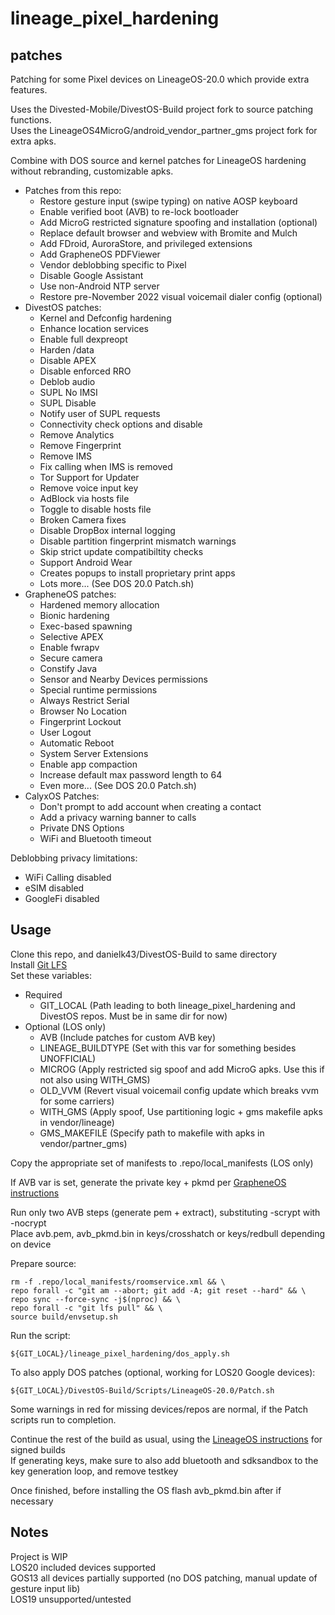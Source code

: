 # lineage_pixel_hardening
## patches
Patching for some Pixel devices on LineageOS-20.0 which provide extra features.  

Uses the Divested-Mobile/DivestOS-Build project fork to source patching functions.  
Uses the LineageOS4MicroG/android_vendor_partner_gms project fork for extra apks.  

Combine with DOS source and kernel patches for LineageOS hardening without rebranding, customizable apks.
* Patches from this repo:
    * Restore gesture input (swipe typing) on native AOSP keyboard
    * Enable verified boot (AVB) to re-lock bootloader
    * Add MicroG restricted signature spoofing and installation (optional)
    * Replace default browser and webview with Bromite and Mulch
    * Add FDroid, AuroraStore, and privileged extensions
    * Add GrapheneOS PDFViewer
    * Vendor deblobbing specific to Pixel
    * Disable Google Assistant
    * Use non-Android NTP server
    * Restore pre-November 2022 visual voicemail dialer config (optional)
* DivestOS patches:
    * Kernel and Defconfig hardening
    * Enhance location services
    * Enable full dexpreopt
    * Harden /data
    * Disable APEX
    * Disable enforced RRO
    * Deblob audio
    * SUPL No IMSI
    * SUPL Disable
    * Notify user of SUPL requests
    * Connectivity check options and disable
    * Remove Analytics
    * Remove Fingerprint
    * Remove IMS
    * Fix calling when IMS is removed
    * Tor Support for Updater
    * Remove voice input key
    * AdBlock via hosts file
    * Toggle to disable hosts file
    * Broken Camera fixes
    * Disable DropBox internal logging
    * Disable partition fingerprint mismatch warnings
    * Skip strict update compatibiltity checks
    * Support Android Wear
    * Creates popups to install proprietary print apps
    * Lots more... (See DOS 20.0 Patch.sh)
* GrapheneOS patches:
    * Hardened memory allocation
    * Bionic hardening
    * Exec-based spawning
    * Selective APEX
    * Enable fwrapv
    * Secure camera
    * Constify Java
    * Sensor and Nearby Devices permissions
    * Special runtime permissions
    * Always Restrict Serial
    * Browser No Location
    * Fingerprint Lockout
    * User Logout
    * Automatic Reboot
    * System Server Extensions
    * Enable app compaction
    * Increase default max password length to 64
    * Even more... (See DOS 20.0 Patch.sh)
* CalyxOS Patches:
    * Don't prompt to add account when creating a contact
    * Add a privacy warning banner to calls
    * Private DNS Options
    * WiFi and Bluetooth timeout

Deblobbing privacy limitations:
* WiFi Calling disabled
* eSIM disabled
* GoogleFi disabled
## Usage
Clone this repo, and danielk43/DivestOS-Build to same directory  
Install [Git LFS](https://git-lfs.com)  
Set these variables:
* Required
    * GIT_LOCAL (Path leading to both lineage_pixel_hardening and DivestOS repos. Must be in same dir for now)
* Optional (LOS only)
    * AVB (Include patches for custom AVB key)
    * LINEAGE_BUILDTYPE (Set with this var for something besides UNOFFICIAL)
    * MICROG (Apply restricted sig spoof and add MicroG apks. Use this if not also using WITH_GMS)
    * OLD_VVM (Revert visual voicemail config update which breaks vvm for some carriers)
    * WITH_GMS (Apply spoof, Use partitioning logic + gms makefile apks in vendor/lineage)
    * GMS_MAKEFILE (Specify path to makefile with apks in vendor/partner_gms)

Copy the appropriate set of manifests to .repo/local_manifests (LOS only)  

If AVB var is set, generate the private key + pkmd per [GrapheneOS instructions](https://grapheneos.org/build#generating-release-signing-keys)  

Run only two AVB steps (generate pem + extract), substituting -scrypt with -nocrypt  
Place avb.pem, avb_pkmd.bin in keys/crosshatch or keys/redbull depending on device  

Prepare source:
```
rm -f .repo/local_manifests/roomservice.xml && \
repo forall -c "git am --abort; git add -A; git reset --hard" && \
repo sync --force-sync -j$(nproc) && \
repo forall -c "git lfs pull" && \
source build/envsetup.sh
```
Run the script:
```
${GIT_LOCAL}/lineage_pixel_hardening/dos_apply.sh
```
To also apply DOS patches (optional, working for LOS20 Google devices):
```
${GIT_LOCAL}/DivestOS-Build/Scripts/LineageOS-20.0/Patch.sh
```
Some warnings in red for missing devices/repos are normal, if the Patch scripts run to completion.  

Continue the rest of the build as usual, using the [LineageOS instructions](https://wiki.lineageos.org/signing_builds#generating-the-keys) for signed builds  
If generating keys, make sure to also add bluetooth and sdksandbox to the key generation loop, and remove testkey  

Once finished, before installing the OS flash avb_pkmd.bin after if necessary  
## Notes
Project is WIP  
LOS20 included devices supported  
GOS13 all devices partially supported (no DOS patching, manual update of gesture input lib)  
LOS19 unsupported/untested

